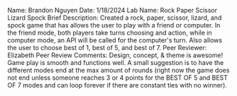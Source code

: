 Name: Brandon Nguyen
Date: 1/18/2024
Lab Name: Rock Paper Scissor Lizard Spock
Brief Description: Created a rock, paper, scissor, lizard, and spock game that has allows the user to play with a friend or computer. In the friend mode, both players take turns choosing and action, while in computer mode, an API will be called for the computer's turn. Also allows the user to choose best of 1, best of 5, and best of 7.
Peer Reviewer: Elizabeth
Peer Review Comments: 
Design, concept, & theme is awesome! Game play is smooth and functions well. A small suggestion is to have the different modes end at the max amount of rounds (right now the game does not end unless someone reaches 3 or 4 points for the BEST OF 5 and BEST OF 7 modes and can loop forever if there are constant ties with no winner).
